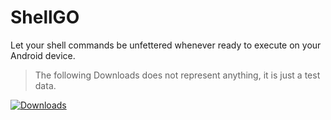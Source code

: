 # ShellGO

Let your shell commands be unfettered whenever ready to execute on your Android device.

> The following Downloads does not represent anything, it is just a test data.

[![Downloads](https://img.shields.io/github/downloads/ERR0RPR0MPT/ShellGO/total?style=for-the-badge&color=%239F7AEA)](https://github.com/ERR0RPR0MPT/ShellGO/releases)
